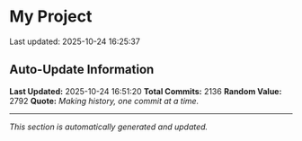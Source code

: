 # My Project


Last updated: 2025-10-24 16:25:37































































































































































































































































































































































































































































































































































































































































































































































































































































































































































































































































































































































































































































































































































































































































































































































































































































































































































































































































































































































































































































































































































































































































































































































































































































































































































































































## Auto-Update Information

**Last Updated:** 2025-10-24 16:51:20
**Total Commits:** 2136
**Random Value:** 2792
**Quote:** _Making history, one commit at a time._

---
_This section is automatically generated and updated._